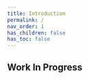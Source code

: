 ```yaml
---
title: Introduction
permalink: /
nav_order: 1
has_children: false
has_toc: false
---
```


## Work In Progress
